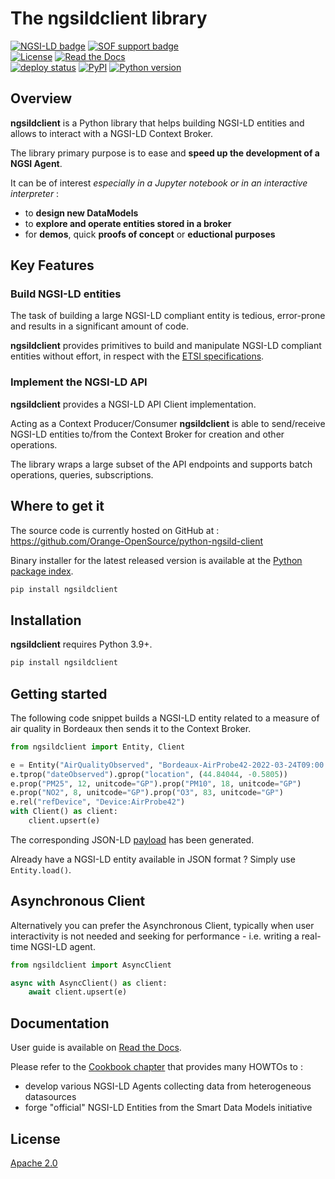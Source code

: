 # The ngsildclient library

[![NGSI-LD badge](https://img.shields.io/badge/NGSI-LD-red.svg)](https://www.etsi.org/deliver/etsi_gs/CIM/001_099/009/01.02.01_60/gs_CIM009v010201p.pdf)
[![SOF support badge](https://nexus.lab.fiware.org/repository/raw/public/badges/stackoverflow/fiware.svg)](http://stackoverflow.com/questions/tagged/fiware)
<br>
[![License](https://img.shields.io/badge/License-Apache%202.0-blue.svg)](https://opensource.org/licenses/Apache-2.0)
[![Read the Docs](https://img.shields.io/readthedocs/ngsildclient)](https://ngsildclient.readthedocs.io/en/latest/index.html)
<br>
[![deploy status](https://github.com/Orange-OpenSource/python-ngsild-client/workflows/CI/badge.svg)](https://github.com/Orange-OpenSource/python-ngsild-client/actions)
[![PyPI](https://img.shields.io/pypi/v/ngsildclient.svg)](https://pypi.org/project/ngsildclient/)
[![Python version](https://img.shields.io/pypi/pyversions/ngsildclient)](https://pypi.org/project/ngsildclient/)


## Overview

 **ngsildclient** is a Python library that helps building NGSI-LD entities and allows to interact with a NGSI-LD Context Broker.

 The library primary purpose is to ease and **speed up the development of a NGSI Agent**.
 
 It can be of interest *especially in a Jupyter notebook or in an interactive interpreter* :
 - to **design new DataModels**
 - to **explore and operate entities stored in a broker**
 - for **demos**, quick **proofs of concept** or **eductional purposes**

## Key Features

### Build NGSI-LD entities

The task of building a large NGSI-LD compliant entity is tedious, error-prone and results in a significant amount of code. 

**ngsildclient** provides primitives to build and manipulate NGSI-LD compliant entities without effort, in respect with the [ETSI specifications](https://www.etsi.org/committee/cim).

### Implement the NGSI-LD API

**ngsildclient** provides a NGSI-LD API Client implementation.

Acting as a Context Producer/Consumer **ngsildclient** is able to send/receive NGSI-LD entities to/from the Context Broker for creation and other operations.

The library wraps a large subset of the API endpoints and supports batch operations, queries, subscriptions.

## Where to get it

The source code is currently hosted on GitHub at :
https://github.com/Orange-OpenSource/python-ngsild-client

Binary installer for the latest released version is available at the [Python
package index](https://pypi.org/project/ngsildclient).

```sh
pip install ngsildclient
```

## Installation

**ngsildclient** requires Python 3.9+.

```sh
pip install ngsildclient
```

## Getting started

The following code snippet builds a NGSI-LD entity related to a measure of air quality in Bordeaux then sends it to the Context Broker.

```python
from ngsildclient import Entity, Client

e = Entity("AirQualityObserved", "Bordeaux-AirProbe42-2022-03-24T09:00:00Z")
e.tprop("dateObserved").gprop("location", (44.84044, -0.5805))
e.prop("PM25", 12, unitcode="GP").prop("PM10", 18, unitcode="GP")
e.prop("NO2", 8, unitcode="GP").prop("O3", 83, unitcode="GP")
e.rel("refDevice", "Device:AirProbe42")
with Client() as client:
    client.upsert(e)
```

The corresponding JSON-LD [payload](https://github.com/Orange-OpenSource/python-ngsild-client/blob/master/samples/gettingstarted.json) has been generated.

Already have a NGSI-LD entity available in JSON format ? Simply use `Entity.load()`.

## Asynchronous Client

Alternatively you can prefer the Asynchronous Client, typically when user interactivity is not needed and seeking for performance - i.e. writing a real-time NGSI-LD agent.


```python
from ngsildclient import AsyncClient

async with AsyncClient() as client:
    await client.upsert(e)
```

## Documentation

User guide is available on [Read the Docs](https://ngsildclient.readthedocs.io/en/latest/index.html).

Please refer to the [Cookbook chapter](https://ngsildclient.readthedocs.io/en/latest/cookbook.html) that provides many HOWTOs to :

- develop various NGSI-LD Agents collecting data from heterogeneous datasources
- forge "official" NGSI-LD Entities from the Smart Data Models initiative

## License

[Apache 2.0](LICENSE)

